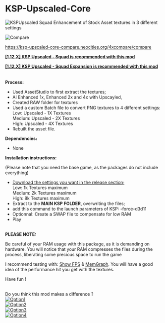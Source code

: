 # KSP-Upscaled-Core
<img src="https://i.postimg.cc/qqPGTRds/Compression-8k.png" alt="KSPUpscaled Squad" />
Enhancement of Stock Asset textures in 3 different settings
<br>

![Compare](https://github.com/Lucke001/KSP-Upscaled-Core/blob/main/test.svg) 

https://ksp-upscaled-core-compare.neocities.org/4xcompare/compare


<b><a href="https://github.com/Lucke001/KSP-Upscaled-Squad">[1.12.X] KSP Upscaled - Squad is recommended with this mod</a></b>
<br>

<b><a href="https://github.com/Lucke001/KSP-Upscaled-Squad-Expansion">[1.12.X] KSP Upscaled - Squad Expansion is recommended with this mod</a></b>
<br><br><br>
<b>Process:</b><br>

- Used AssetStudio to first extract the textures;<br>
- AI Enhanced 1x, Enhanced 2x and 4x with Upscayled, <br>
- Created RAW folder for textures<br>
- Used a custom Batch file to convert PNG textures to 4 different settings:<br>
  Low: Upscaled - 1X Textures<br>
  Medium: Upscaled - 2X Textures<br>
  High: Upscaled - 4X Textures<br>
- Rebuilt the asset file.

<b>Dependencies:</b><br>
- None

<b>Installation instructions:</b><br>

(Please note that you need the base game, as the packages do not include everything)<br>

- <a href="https://github.com/Lucke001/KSP-Upscaled-Core/releases">Download the settings you want in the release section;</a><br>
  Low: 1k Textures maximum<br>
  Medium: 2k Textures maximum<br>
  High: 8k Textures maximum<br>
- Extract to the <b>MAIN KSP FOLDER</b>, overwriting the files;<br>
- add this command to the launch parameters of KSP: -force-d3d11<br>
- Optionnal: Create a SWAP file to compensate for low RAM<br>
- Play<br><br>



<b>PLEASE NOTE:</b>

Be careful of your RAM usage with this package, as it is demanding on hardware. You will notice that your RAM compresses the files during the process, liberating some precious space to run the game

I recommend testing with: <a href="https://github.com/linuxgurugamer/ShowFPS">Show FPS</a> & <a href="https://github.com/linuxgurugamer/MemGraph">MemGraph</a>. You will have a good idea of the performance hit you get with the textures.

Have fun ! <br><br>

<div align="left">
Do you think this mod makes a difference ?
</br>
<a href="https://widgetbite.com/polls/1fbd8e44-905a-4f66-b9a9-4193581cf11a/options/1/vote">
<img alt="Option1" src="https://widgetbite.com/polls/1fbd8e44-905a-4f66-b9a9-4193581cf11a/options/1"/>
</a>
</br>

<a href="https://widgetbite.com/polls/1fbd8e44-905a-4f66-b9a9-4193581cf11a/options/2/vote">
<img alt="Option2" src="https://widgetbite.com/polls/1fbd8e44-905a-4f66-b9a9-4193581cf11a/options/2"/>
</a>
</br>

<a href="https://widgetbite.com/polls/1fbd8e44-905a-4f66-b9a9-4193581cf11a/options/3/vote">
<img alt="Option3" src="https://widgetbite.com/polls/1fbd8e44-905a-4f66-b9a9-4193581cf11a/options/3"/>
</a> 
</br>

<a href="https://widgetbite.com/polls/1fbd8e44-905a-4f66-b9a9-4193581cf11a/options/4/vote">
<img alt="Option4" src="https://widgetbite.com/polls/1fbd8e44-905a-4f66-b9a9-4193581cf11a/options/4"/>
</a>
</br>
</div>


